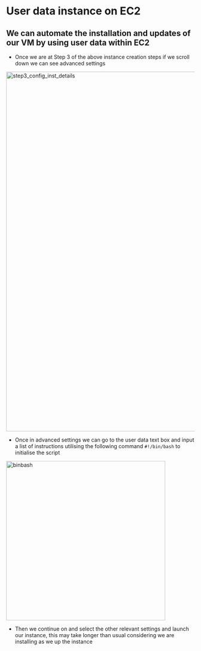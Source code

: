 
# User data instance on EC2

## We can automate the installation and updates of our VM by using user data within EC2

- Once we are at Step 3 of the above instance creation steps if we scroll down we can see advanced settings

<img width="959" alt="step3_config_inst_details" src="https://user-images.githubusercontent.com/110179866/185965249-72c1da1c-5d4e-495a-aaa6-24c8511d7faf.png">

- Once in advanced settings we can go to the user data text box and input a list of instructions utilising the following command `#!/bin/bash` to initialise the script

<img width="425" alt="binbash" src="https://user-images.githubusercontent.com/110179866/185965270-e932127a-063b-4d86-8050-bfa4fa2143b3.png">

- Then we continue on and select the other relevant settings and launch our instance, this may take longer than usual considering we are installing as we up the instance